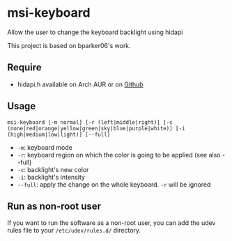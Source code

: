 # msi-keyboard
Allow the user to change the keyboard backlight using hidapi

This project is based on bparker06's work.

## Require
* hidapi.h available on Arch AUR or on [Github](https://github.com/signal11/hidapi)

## Usage
```
msi-keyboard [-m normal] [-r (left|middle|right)] [-c (none|red|orange|yellow|green|sky|blue|purple|white)] [-i (high|medium|low|light)] [--full]
```
* `-m`: keyboard mode
* `-r`: keyboard region on which the color is going to be applied (see also --full)
* `-c`: backlight's new color
* `-i`: backlight's intensity
* `--full`: apply the change on the whole keyboard. `-r` will be ignored

## Run as non-root user
If you want to run the software as a non-root user, you can add the udev rules file to your `/etc/udev/rules.d/` directory.
